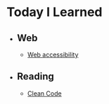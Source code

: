 # Today I Learned

- ## Web
  - [Web accessibility](./web/web-accessibility.md)
- ## Reading
  - [Clean Code](./reading/clean-code.md)
